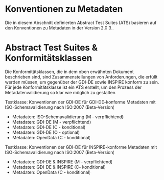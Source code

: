 # Konventionen zu Metadaten

Die in diesem Abschnitt definierten Abstract Test Suites (ATS) basieren auf den Konventionen zu Metadaten in der Version 2.0 3..

# Abstract Test Suites & Konformitätsklassen

Die Konformitätsklassen, die in dem oben erwähnten Dokument beschrieben sind, sind Zusammenstellungen von Anforderungen, die erfüllt werden müssen, um gegenüber der GDI-DE sowie INSPIRE konform zu sein. Für jede Konformitätsklasse ist ein ATS erstellt, um den Prozess der Metadatenvalidierung so klar wie möglich zu gestalten.

Testklasse: Konventionen der GDI-DE für GDI-DE-konforme Metadaten mit ISO-Schemavalidierung nach ISO:2007 (Beta-Version)
* Metadaten: ISO-Schemavalidierung (M - verpflichtend)
* Metadaten: GDI-DE (M - verpflichtend)
* Metadaten: GDI-DE (C - konditional)
* Metadaten: GDI-DE (O - optional)
* Metadaten: OpenData (C - konditional)

Testklasse: Konventionen der GDI-DE für INSPIRE-konforme Metadaten mit ISO-Schemavalidierung nach ISO:2007 (Beta-Version)
* Metadaten: GDI-DE & INSPIRE (M - verpflichtend)
* Metadaten: GDI-DE & INSPIRE (C- konditional)
* Metadaten: OpenData (C - konditional)
